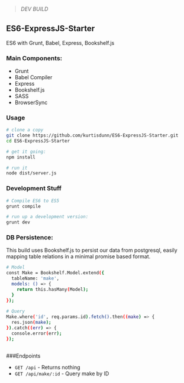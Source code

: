 > ######  DEV BUILD

## ES6-ExpressJS-Starter
ES6 with Grunt, Babel, Express, Bookshelf.js


### Main Components:
 - Grunt 
 - Babel Compiler
 - Express
 - Bookshelf.js
 - SASS
 - BrowserSync




### Usage

```sh
# clone a copy
git clone https://github.com/kurtisdunn/ES6-ExpressJS-Starter.git
cd ES6-ExpressJS-Starter

# get it going:
npm install

# run it
node dist/server.js

```

### Development Stuff
```sh
# Compile ES6 to ES5
grunt compile

# run up a development version:
grunt dev

```


### DB Persistence:
This build uses Bookshelf.js to persist our data from postgresql, easily mapping table relations in a minimal promise based format. 

```sh
# Model
const Make = Bookshelf.Model.extend({
  tableName: 'make',
  models: () => {
    return this.hasMany(Model);
  }
});
  
# Query
Make.where('id', req.params.id).fetch().then((make) => {
  res.json(make); 
}).catch((err) => {
  console.error(err);
});
  
```

###Endpoints

 - `GET /api` - Returns nothing
 - `GET /api/make/:id` - Query make by ID